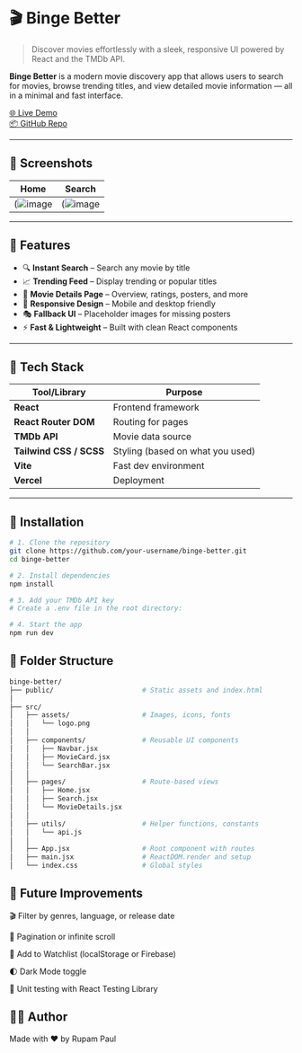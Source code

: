 # 🎬 Binge Better

> Discover movies effortlessly with a sleek, responsive UI powered by React and the TMDb API.

**Binge Better** is a modern movie discovery app that allows users to search for movies, browse trending titles, and view detailed movie information — all in a minimal and fast interface.

[🌐 Live Demo](https://binge-better.vercel.app/)  
[📦 GitHub Repo](https://github.com/your-username/binge-better)

---

## 📸 Screenshots

| Home | Search | 
|------|--------|
| (![image](https://github.com/user-attachments/assets/b6c54e49-27d4-48ac-98de-400f9236ec8a) | (![image](https://github.com/user-attachments/assets/f1d2bb94-eda3-46a4-b198-5d90448e9210)



---

## 🚀 Features

- 🔍 **Instant Search** – Search any movie by title
- 📈 **Trending Feed** – Display trending or popular titles
- 📄 **Movie Details Page** – Overview, ratings, posters, and more
- 📱 **Responsive Design** – Mobile and desktop friendly
- 🎭 **Fallback UI** – Placeholder images for missing posters
- ⚡ **Fast & Lightweight** – Built with clean React components

---

## 🧰 Tech Stack

| Tool/Library | Purpose |
|--------------|---------|
| **React** | Frontend framework |
| **React Router DOM** | Routing for pages |
| **TMDb API** | Movie data source |
| **Tailwind CSS / SCSS** | Styling (based on what you used) |
| **Vite** | Fast dev environment |
| **Vercel** | Deployment |

---

## 🔧 Installation

```bash
# 1. Clone the repository
git clone https://github.com/your-username/binge-better.git
cd binge-better

# 2. Install dependencies
npm install

# 3. Add your TMDb API key
# Create a .env file in the root directory:

# 4. Start the app
npm run dev
```

## 📁 Folder Structure

```bash
binge-better/
├── public/                      # Static assets and index.html
│
├── src/
│   ├── assets/                  # Images, icons, fonts
│   │   └── logo.png
│   │
│   ├── components/              # Reusable UI components
│   │   ├── Navbar.jsx
│   │   ├── MovieCard.jsx
│   │   └── SearchBar.jsx
│   │
│   ├── pages/                   # Route-based views
│   │   ├── Home.jsx
│   │   ├── Search.jsx
│   │   └── MovieDetails.jsx
│   │
│   ├── utils/                   # Helper functions, constants
│   │   └── api.js
│   │
│   ├── App.jsx                  # Root component with routes
│   ├── main.jsx                 # ReactDOM.render and setup
│   └── index.css                # Global styles

```



## 📌 Future Improvements


🎬 Filter by genres, language, or release date

🧾 Pagination or infinite scroll

💾 Add to Watchlist (localStorage or Firebase)

🌓 Dark Mode toggle

🧪 Unit testing with React Testing Library

## 🙋‍♂️ Author
Made with ❤️ by Rupam Paul
